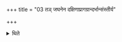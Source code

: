 +++
title = "03 तञ् जघनेन दक्षिणाप्रागग्रान्दर्भान्संस्तीर्य"

+++

<details><summary>थिते</summary>

तं जघनेन दक्षिणाप्रागग्रान्दर्भान्संस्तीर्य दधि ददाति देवास इह मादयध्वं सोम्यास इह मादयध्वं कव्यास इह मादयध्वमिति ३
</details>
